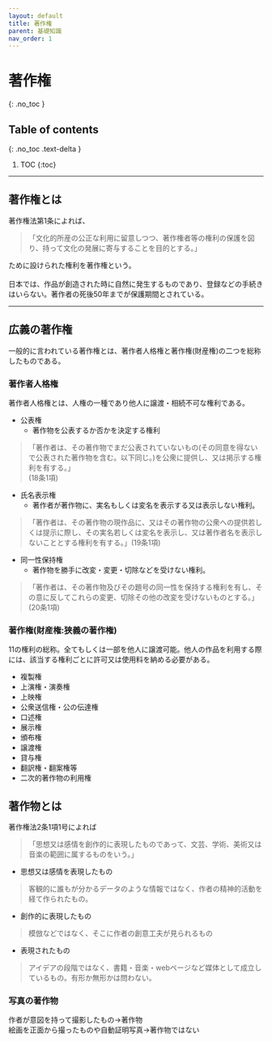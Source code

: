 ```yaml
---
layout: default
title: 著作権
parent: 基礎知識
nav_order: 1 
---
```

# 著作権
{: .no_toc }

## Table of contents
{: .no_toc .text-delta }

1. TOC
{:toc}
---

## 著作権とは
著作権法第1条によれば、
> 「文化的所産の公正な利用に留意しつつ、著作権者等の権利の保護を図り、持って文化の発展に寄与することを目的とする。」

ために設けられた権利を著作権という。  
<br>
日本では、作品が創造された時に自然に発生するものであり、登録などの手続きはいらない。著作者の死後50年までが保護期間とされている。

--- 

## 広義の著作権
一般的に言われている著作権とは、著作者人格権と著作権(財産権)の二つを総称したものである。
### 著作者人格権
著作者人格権とは、人権の一種であり他人に譲渡・相続不可な権利である。
- 公表権
	- 著作物を公表するか否かを決定する権利 

>「著作者は、その著作物でまだ公表されていないもの(その同意を得ないで公表された著作物を含む。以下同じ。)を公衆に提供し、又は掲示する権利を有する。」   
(18条1項)

- 氏名表示権
	- 著作者が著作物に、実名もしくは変名を表示する又は表示しない権利。

> 「著作者は、その著作物の現作品に、又はその著作物の公衆への提供若しくは提示に際し、その実名若しくは変名を表示し、又は著作者名を表示しないこととする権利を有する。」(19条1項)

- 同一性保持権
	- 著作物を勝手に改変・変更・切除などを受けない権利。

> 「著作者は、その著作物及びその題号の同一性を保持する権利を有し、その意に反してこれらの変更、切除その他の改変を受けないものとする。」(20条1項)

### 著作権(財産権:狭義の著作権)
11の権利の総称。全てもしくは一部を他人に譲渡可能。他人の作品を利用する際には、該当する権利ごとに許可又は使用料を納める必要がある。
- 複製権
- 上演権・演奏権
- 上映権
- 公衆送信権・公の伝達権
- 口述権
- 展示権
- 頒布権
- 譲渡権
- 貸与権
- 翻訳権・翻案権等
- 二次的著作物の利用権

## 著作物とは
著作権法2条1項1号によれば
>「思想又は感情を創作的に表現したものであって、文芸、学術、美術又は音楽の範囲に属するものをいう。」
- 思想又は感情を表現したもの

> 客観的に誰もが分かるデータのような情報ではなく、作者の精神的活動を経て作られたもの。
- 創作的に表現したもの

> 模倣などではなく、そこに作者の創意工夫が見られるもの
- 表現されたもの

> アイデアの段階ではなく、書籍・音楽・webページなど媒体として成立しているもの。有形か無形かは問わない。

### 写真の著作物
作者が意図を持って撮影したもの→著作物  
絵画を正面から撮ったものや自動証明写真→著作物ではない 


